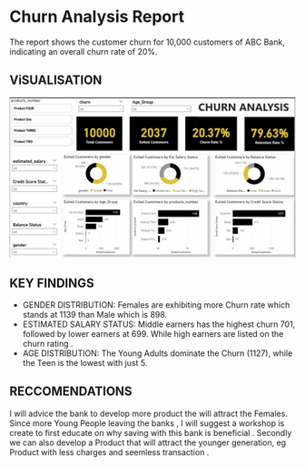 # Churn Analysis Report
The report shows the customer churn for 10,000 customers of ABC Bank, indicating an overall churn rate of 20%. 

## ViSUALISATION 
![](Dashboard.jpg)

## KEY FINDINGS 
- GENDER DISTRIBUTION:  Females are exhibiting more Churn rate which stands at 1139 than Male which is 898.
- ESTIMATED SALARY STATUS: Middle earners has the highest churn 701, followed by lower earners at 699. While high earners are listed on the churn rating .
- AGE DISTRIBUTION:  The Young Adults dominate the Churn (1127), while the Teen is the lowest with just 5. 

## RECCOMENDATIONS

I will advice the bank to develop more product the will attract the Females. 
 Since more Young People leaving the banks , I will suggest a workshop is create to first educate on why saving with this bank is beneficial . Secondly we can also develop a Product that will attract the younger generation, eg Product with less charges and seemless transaction . 

